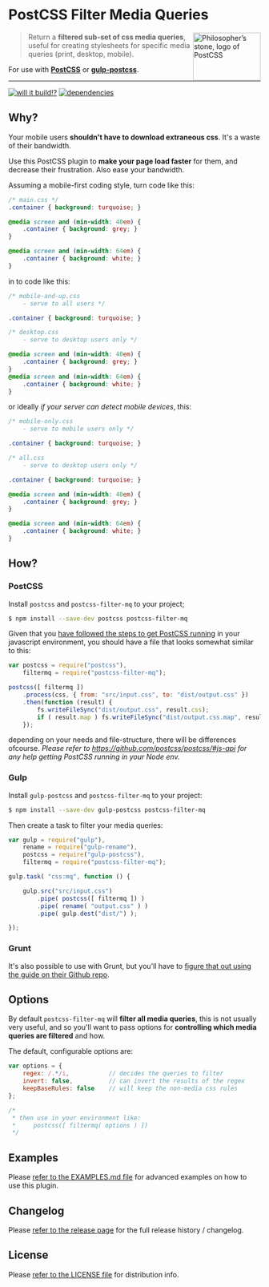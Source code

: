 # PostCSS Filter Media Queries

<img align="right" width="135" height="95"
     title="Philosopher’s stone, logo of PostCSS"
     src="http://postcss.github.io/postcss/logo-leftp.png">

> Return a __filtered sub-set of css media queries__, useful for creating stylesheets
> for specific media queries (print, desktop, mobile).

For use with [__PostCSS__](https://github.com/postcss/postcss/) or [__gulp-postcss__](https://github.com/postcss/gulp-postcss).

---
[![ will it build!? ](https://travis-ci.org/simeydotme/postcss-filter-mq.svg?branch=master)](https://travis-ci.org/simeydotme/postcss-filter-mq) [![ dependencies ](https://david-dm.org/simeydotme/postcss-filter-mq.svg)](https://david-dm.org/simeydotme/postcss-filter-mq)

## Why?

Your mobile users __shouldn't have to download extraneous css__. It's
a waste of their bandwidth.

Use this PostCSS plugin to __make your page load faster__ for them,
and decrease their frustration. Also ease your bandwidth.

Assuming a mobile-first coding style, turn code like this:
```css
/* main.css */
.container { background: turquoise; }

@media screen and (min-width: 40em) {
    .container { background: grey; }
}

@media screen and (min-width: 64em) {
    .container { background: white; }
}
```

in to code like this:

```css
/* mobile-and-up.css
    - serve to all users */

.container { background: turquoise; }
```

```css
/* desktop.css
    - serve to desktop users only */

@media screen and (min-width: 40em) {
    .container { background: grey; }
}
@media screen and (min-width: 64em) {
    .container { background: white; }
}
```

or ideally *if your server can detect mobile devices*, this:
```css
/* mobile-only.css
    - serve to mobile users only */

.container { background: turquoise; }
```

```css
/* all.css
    - serve to desktop users only */

.container { background: turquoise; }

@media screen and (min-width: 40em) {
    .container { background: grey; }
}

@media screen and (min-width: 64em) {
    .container { background: white; }
}
```

## How?
### PostCSS

Install `postcss` and `postcss-filter-mq` to your project;

```bash
$ npm install --save-dev postcss postcss-filter-mq
```

Given that you
[have followed the steps to get PostCSS running](https://github.com/postcss/postcss/#js-api)
in your javascript environment, you should have a file that looks
somewhat similar to this:

```js
var postcss = require("postcss"),
    filtermq = require("postcss-filter-mq");

postcss([ filtermq ])
    .process(css, { from: "src/input.css", to: "dist/output.css" })
    .then(function (result) {
        fs.writeFileSync("dist/output.css", result.css);
        if ( result.map ) fs.writeFileSync("dist/output.css.map", result.map);
    });
```

depending on your needs and file-structure, there will be differences ofcourse.
*Please refer to https://github.com/postcss/postcss/#js-api for any help getting
PostCSS running in your Node env.*

### Gulp

Install `gulp-postcss` and `postcss-filter-mq` to your project:

```bash
$ npm install --save-dev gulp-postcss postcss-filter-mq
```

Then create a task to filter your media queries:

```js
var gulp = require("gulp"),
    rename = require("gulp-rename"),
    postcss = require("gulp-postcss"),
    filtermq = require("postcss-filter-mq");

gulp.task( "css:mq", function () {

    gulp.src("src/input.css")
        .pipe( postcss([ filtermq ]) )
        .pipe( rename( "output.css" ) )
        .pipe( gulp.dest("dist/") );

});
```

### Grunt

It's also possible to use with Grunt, but you'll have to [figure that
out using the guide on their Github repo](https://github.com/nDmitry/grunt-postcss).








## Options

By default `postcss-filter-mq` will __filter all media queries__,
this is not usually very useful, and so you'll want to pass options
for __controlling which media queries are filtered__ and how.

The default, configurable options are:
```js
var options = {
    regex: /.*/i,           // decides the queries to filter
    invert: false,          // can invert the results of the regex
    keepBaseRules: false    // will keep the non-media css rules
};

/*
 * then use in your environment like:
 *     postcss([ filtermq( options ) ])
 */
```









## Examples
Please [refer to the EXAMPLES.md file](EXAMPLES.md) for advanced examples on how to use this
plugin.



## Changelog
Please [refer to the release page](https://github.com/simeydotme/postcss-filter-mq/releases) for
the full release history / changelog.



## License
Please [refer to the LICENSE file](LICENSE.md) for distribution info.
